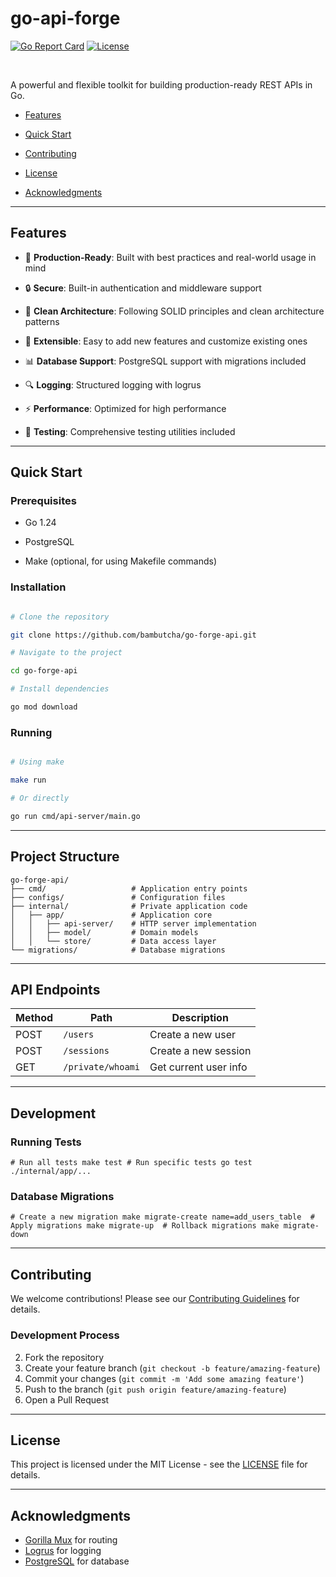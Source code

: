 # go-api-forge

[![Go Report Card](https://goreportcard.com/badge/github.com/bambutcha/go-forge-api)](https://goreportcard.com/report/github.com/bambutcha/go-forge-api) [![License](https://img.shields.io/github/license/bambutcha/go-forge-api)](https://github.com/bambutcha/go-forge-api/blob/main/LICENSE)

<br>

A powerful and flexible toolkit for building production-ready REST APIs in Go.

  

- [Features](#features)

- [Quick Start](#quick-start)

- [Contributing](#contributing)

- [License](#license)

- [Acknowledgments](#acknowledgments)

---

## Features

- 🚀 **Production-Ready**: Built with best practices and real-world usage in mind

- 🔒 **Secure**: Built-in authentication and middleware support

- 📝 **Clean Architecture**: Following SOLID principles and clean architecture patterns

- 🔌 **Extensible**: Easy to add new features and customize existing ones

- 📊 **Database Support**: PostgreSQL support with migrations included

- 🔍 **Logging**: Structured logging with logrus

- ⚡ **Performance**: Optimized for high performance

- 🧪 **Testing**: Comprehensive testing utilities included

---

## Quick Start

### Prerequisites

- Go 1.24

- PostgreSQL

- Make (optional, for using Makefile commands)

### Installation

```bash

# Clone the repository

git clone https://github.com/bambutcha/go-forge-api.git

# Navigate to the project

cd go-forge-api

# Install dependencies

go mod download

```

### Running

```bash

# Using make

make run

# Or directly

go run cmd/api-server/main.go

```

---

## Project Structure

```
go-forge-api/
├── cmd/                   # Application entry points
├── configs/               # Configuration files
├── internal/              # Private application code
│   ├── app/               # Application core
│   │   ├── api-server/    # HTTP server implementation
│   │   ├── model/         # Domain models
│   │   └── store/         # Data access layer
└── migrations/            # Database migrations
```

---

## API Endpoints

| Method | Path              | Description           |
| ------ | ----------------- | --------------------- |
| POST   | `/users`          | Create a new user     |
| POST   | `/sessions`       | Create a new session  |
| GET    | `/private/whoami` | Get current user info |

---

## Development

### Running Tests

`# Run all tests make test # Run specific tests go test ./internal/app/...`

### Database Migrations

`# Create a new migration make migrate-create name=add_users_table  # Apply migrations make migrate-up  # Rollback migrations make migrate-down`

---

## Contributing

We welcome contributions! Please see our [Contributing Guidelines](https://github.com/BinaryBenefactors/obscura-project/blob/master/docs/CONTRIBUTING.md) for details.

### Development Process

2. Fork the repository
3. Create your feature branch (`git checkout -b feature/amazing-feature`)
4. Commit your changes (`git commit -m 'Add some amazing feature'`)
5. Push to the branch (`git push origin feature/amazing-feature`)
6. Open a Pull Request

---

## License

This project is licensed under the MIT License - see the [LICENSE](LICENSE) file for details.

---

## Acknowledgments

- [Gorilla Mux](https://github.com/gorilla/mux) for routing
- [Logrus](https://github.com/sirupsen/logrus) for logging
- [PostgreSQL](https://www.postgresql.org/) for database
